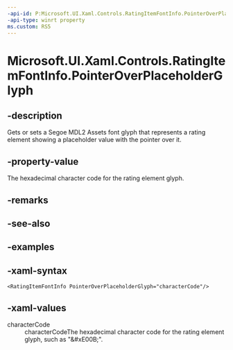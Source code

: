 ```yaml
---
-api-id: P:Microsoft.UI.Xaml.Controls.RatingItemFontInfo.PointerOverPlaceholderGlyph
-api-type: winrt property
ms.custom: RS5
---
```

<!-- Property syntax.
public string PointerOverPlaceholderGlyph { get;  set; }
-->

# Microsoft.UI.Xaml.Controls.RatingItemFontInfo.PointerOverPlaceholderGlyph


## -description

Gets or sets a Segoe MDL2 Assets font glyph that represents a rating element showing a placeholder value with the pointer over it.


## -property-value

The hexadecimal character code for the rating element glyph.


## -remarks


## -see-also


## -examples


## -xaml-syntax

```xaml
<RatingItemFontInfo PointerOverPlaceholderGlyph="characterCode"/>
```


## -xaml-values

<dl><dt>characterCode</dt><dd>characterCodeThe hexadecimal character code for the rating element glyph, such as "&amp;#xE00B;".</dd>
</dl>


